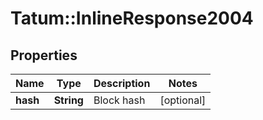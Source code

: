 # Tatum::InlineResponse2004

## Properties
Name | Type | Description | Notes
------------ | ------------- | ------------- | -------------
**hash** | **String** | Block hash | [optional] 

